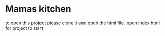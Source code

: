 # Mamas kitchen
to open this project please clone it and open the html file.
open index.html for project to start
